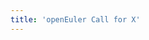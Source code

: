 ```yaml
---
title: 'openEuler Call for X'
---
```


<script setup lang="ts">
  import TheEulerSky from "@/views/eulersky/TheEulerSky.vue"
</script>

<TheEulerSky />
